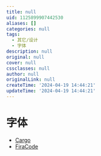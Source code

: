 ```yaml
---
title: null
uid: 1125899907442530
aliases: []
categories: null
tags:
  - 其它/设计
  - 字体
description: null
original: null
cover: null
cssclasses: null
author: null
originalLink: null
createTime: '2024-04-19 14:44:21'
updateTime: '2024-04-19 14:44:21'
---
```


# 字体

- [Cargo](https://cargo.site/)
- [FiraCode](https://github.com/tonsky/FiraCode)
